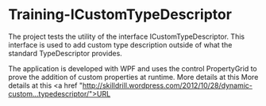 Training-ICustomTypeDescriptor
==============================

The project tests the utility of the interface ICustomTypeDescriptor. 
This interface is used to add custom type description outside of what the standard TypeDescriptor provides.

The application is developed with WPF and uses the control PropertyGrid to prove the addition of custom properties at runtime.
More details at this More details at this <a href "http://skilldrill.wordpress.com/2012/10/28/dynamic-custom…typedescriptor/">URL</a>
